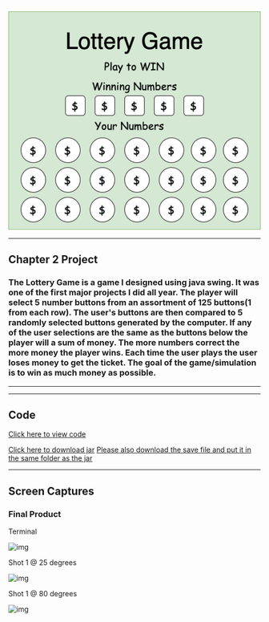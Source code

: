 <p align="center">
  <img src="CONTENTS/Lottery.png" />
</p>

___

## Chapter 2 Project
### The Lottery Game is a game I designed using java swing. It was one of the first major projects I did all year. The player will select 5 number buttons from an assortment of 125 buttons(1 from each row). The user's buttons are then compared to 5 randomly selected buttons generated by the computer. If any of the user selections are the same as the buttons below the player will a sum of money. The more numbers correct the more money the player wins. Each time the user plays the user loses money to get the ticket. The goal of the game/simulation is to win as much money as possible.

___
___

## Code

[Click here to view code](src)

[Click here to download jar](LotteryGame/src/LotteryGame.jar?raw=true)
[Please also download the save file and put it in the same folder as the jar](LotteryGame/src/GameFile.txt?raw=true)

___

## Screen Captures

### Final Product
 
Terminal

![img](CONTENTS/TermShot.png)

Shot 1 @ 25 degrees

![img](CONTENTS/Shot1.png)

Shot 1 @ 80 degrees

![img](CONTENTS/Shot2.png)


